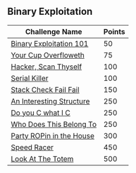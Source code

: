 
## Binary Exploitation

| Challenge Name               | Points  |
| -----------------------------|---------|
| [Binary Exploitation 101](./50_Binary_Exploitation_101/) | 50 |
| [Your Cup Overfloweth](./75_Your_Cup_Overfloweth/) | 75 |
| [Hacker, Scan Thyself](./100_Hacker_Scan_Thyself/) | 100 |
| [Serial Killer](./100_Serial_Killer/) | 100 |
| [Stack Check Fail Fail](./150_Stack_Check_Fail_Fail/) | 150 |
| [An Interesting Structure](./250_An_Interesting_Structure/) | 250 |
| [Do you C what I C](./250_Do_You_C_What_I_C/) | 250 |
| [Who Does This Belong To](./250_Who_Does_This_Belong_To/) | 250 |
| [Party ROPin in the House](./300_Party_ROPin_In_The_House/) | 300 |
| [Speed Racer](./450_Speed_Racer/) | 450 |
| [Look At The Totem](./500_Look_At_The_Totem/) | 500 |
